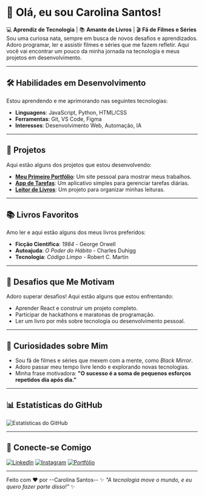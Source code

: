 # 👋 Olá, eu sou Carolina Santos!

💻 **Aprendiz de Tecnologia** | 📚 **Amante de Livros** | 🎬 **Fã de Filmes e Séries**  
Sou uma curiosa nata, sempre em busca de novos desafios e aprendizados. Adoro programar, ler e assistir filmes e séries que me fazem refletir. Aqui você vai encontrar um pouco da minha jornada na tecnologia e meus projetos em desenvolvimento.

---

## 🛠 Habilidades em Desenvolvimento
Estou aprendendo e me aprimorando nas seguintes tecnologias:
- **Linguagens**: JavaScript, Python, HTML/CSS
- **Ferramentas**: Git, VS Code, Figma
- **Interesses**: Desenvolvimento Web, Automação, IA

---

## 🚀 Projetos
Aqui estão alguns dos projetos que estou desenvolvendo:
- **[Meu Primeiro Portfólio](https://github.com/carol-santos/portfolio)**: Um site pessoal para mostrar meus trabalhos.
- **[App de Tarefas](https://github.com/carol-santos/todo-app)**: Um aplicativo simples para gerenciar tarefas diárias.
- **[Leitor de Livros](https://github.com/carol-santos/book-reader)**: Um projeto para organizar minhas leituras.

---

## 📚 Livros Favoritos
Amo ler e aqui estão alguns dos meus livros preferidos:
- **Ficção Científica**: *1984* - George Orwell
- **Autoajuda**: *O Poder do Hábito* - Charles Duhigg
- **Tecnologia**: *Código Limpo* - Robert C. Martin

---

## 🏅 Desafios que Me Motivam
Adoro superar desafios! Aqui estão alguns que estou enfrentando:
- Aprender React e construir um projeto completo.
- Participar de hackathons e maratonas de programação.
- Ler um livro por mês sobre tecnologia ou desenvolvimento pessoal.

---

## 🌟 Curiosidades sobre Mim
- Sou fã de filmes e séries que mexem com a mente, como *Black Mirror*.
- Adoro passar meu tempo livre lendo e explorando novas tecnologias.
- Minha frase motivadora: **"O sucesso é a soma de pequenos esforços repetidos dia após dia."**

---

## 📊 Estatísticas do GitHub
![Estatísticas do GitHub](https://github-readme-stats.vercel.app/api?username=carol-santos&show_icons=true&theme=blue-green)

---

## 🔗 Conecte-se Comigo
[![LinkedIn](https://img.shields.io/badge/LinkedIn-0077B5?style=for-the-badge&logo=linkedin&logoColor=white)](https://www.linkedin.com/in/carol-santos)
[![Instagram](https://img.shields.io/badge/Instagram-E4405F?style=for-the-badge&logo=instagram&logoColor=white)](https://www.instagram.com/carol-santos)
[![Portfólio](https://img.shields.io/badge/Portfólio-FF5722?style=for-the-badge&logo=google-chrome&logoColor=white)](https://carol-santos.github.io)

---

Feito com ❤️ por --Carolina Santos--
✨ *"A tecnologia move o mundo, e eu quero fazer parte disso!"* ✨
